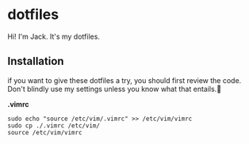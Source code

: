 # dotfiles
Hi! I'm Jack. It's my dotfiles.


## Installation

if you want to give these dotfiles a try, you should first review the code. Don't blindly use my settings unless you know what that entails.🍭

**.vimrc**

```shell
sudo echo "source /etc/vim/.vimrc" >> /etc/vim/vimrc
sudo cp ./.vimrc /etc/vim/
source /etc/vim/vimrc
```

